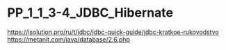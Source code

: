# PP_1_1_3-4_JDBC_Hibernate
https://isolution.pro/ru/t/jdbc/jdbc-quick-guide/jdbc-kratkoe-rukovodstvo
https://metanit.com/java/database/2.6.php
